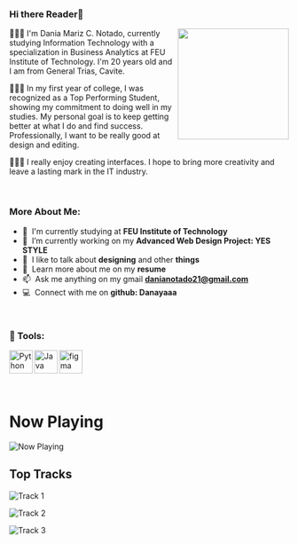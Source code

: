 ### Hi there Reader👋

<img align='right' src="https://media.giphy.com/media/ieyl9zmCjO4b4t6qoY/giphy.gif" width="200">

🧚🏼‍♀️ I'm Dania Mariz C. Notado, currently studying Information Technology with a specialization in 
Business Analytics at FEU Institute of Technology. I'm 20 years old and I am from General Trias, Cavite.

🧚🏼‍♀️ In my first year of college, I was recognized as a Top Performing Student, showing my commitment to doing well in my studies. My personal goal is to keep getting better at what I do and find success. Professionally, I want to be really good at design and editing.

🧚🏼‍♀️ I really enjoy creating interfaces. I hope to bring more creativity and leave a lasting mark in the IT industry.

</br>

### More About Me:

- :office: &nbsp;I'm currently studying at **FEU Institute of Technology**
- :seedling: &nbsp;I’m currently working on my **Advanced Web Design Project: YES STYLE**
- :speech_balloon: &nbsp;I like to talk about **designing** and other **things**
- :book: &nbsp;Learn more about me on my **resume**
- :mailbox: &nbsp;Ask me anything on my gmail **danianotado21@gmail.com**
- :computer: &nbsp;Connect with me on **github: Danayaaa**

</br>

### 🔨 Tools:
<a href="https://www.python.org" target="_blank"><img align="left" alt="Python" height ="42px" src="https://raw.githubusercontent.com/rahul-jha98/github_readme_icons/main/language_and_tools/square/python/python.svg"></a>
<a href="https://www.java.com" target="_blank"><img align="left" alt="Java" height ="42px" src="https://raw.githubusercontent.com/rahul-jha98/github_readme_icons/main/language_and_tools/square/java/java.svg"></a>
<a href="https://www.figma.com/" target="_blank"> <img src="https://raw.githubusercontent.com/rahul-jha98/github_readme_icons/main/language_and_tools/square/figma/figma.svg" alt="figma" height='42px'/> </a>

</br>

# Now Playing

![Now Playing](https://status.nmoo.dev/now-playing)

## Top Tracks

![Track 1](https://status.nmoo.dev/top-tracks?i=1)
  

![Track 2](https://status.nmoo.dev/top-tracks?i=2)
  

![Track 3](https://status.nmoo.dev/top-tracks?i=3)


